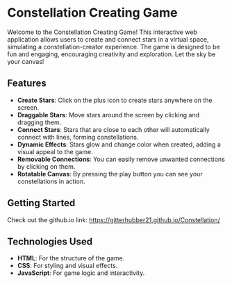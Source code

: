 # Constellation Creating Game

Welcome to the Constellation Creating Game! This interactive web application allows users to create and connect stars in a virtual space, simulating a constellation-creator experience. The game is designed to be fun and engaging, encouraging creativity and exploration. Let the sky be your canvas!

## Features

- **Create Stars**: Click on the plus icon to create stars anywhere on the screen.
- **Draggable Stars**: Move stars around the screen by clicking and dragging them.
- **Connect Stars**: Stars that are close to each other will automatically connect with lines, forming constellations.
- **Dynamic Effects**: Stars glow and change color when created, adding a visual appeal to the game.
- **Removable Connections**: You can easily remove unwanted connections by clicking on them.
- **Rotatable Canvas**: By pressing the play button you can see your constellations in action.

## Getting Started

Check out the github.io link:
https://gitterhubber21.github.io/Constellation/

## Technologies Used

- **HTML**: For the structure of the game.
- **CSS**: For styling and visual effects.
- **JavaScript**: For game logic and interactivity.

